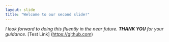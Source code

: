 ```yaml
---
layout: slide
title: "Welcome to our second slide!"
---
```

*I look forward to doing this fluently in the near future. **THANK YOU** for your guidance.*
[Test Link] (https://github.com)
